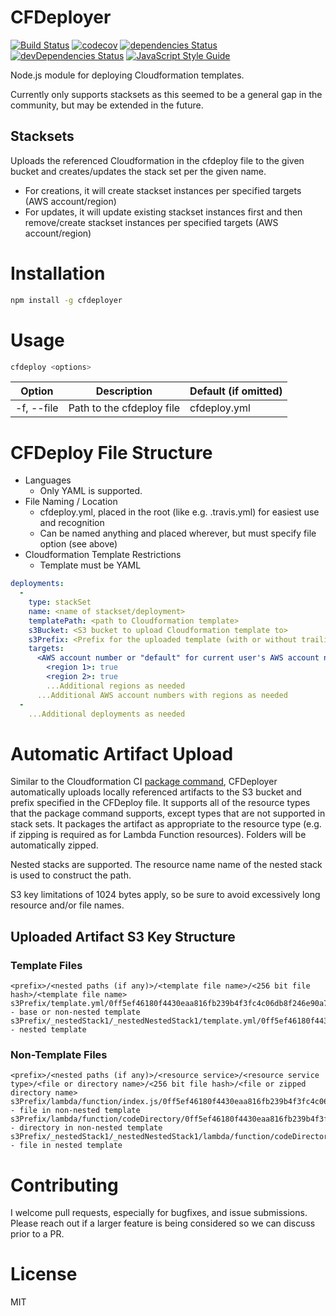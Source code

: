 # CFDeployer
[![Build Status](https://travis-ci.com/zippadd/cfdeploy.svg?branch=master)](https://travis-ci.com/zippadd/cfdeploy)
[![codecov](https://codecov.io/gh/zippadd/cfdeploy/branch/master/graph/badge.svg)](https://codecov.io/gh/zippadd/cfdeploy)
[![dependencies Status](https://david-dm.org/zippadd/cfdeploy/status.svg)](https://david-dm.org/zippadd/cfdeploy)
[![devDependencies Status](https://david-dm.org/zippadd/cfdeploy/dev-status.svg)](https://david-dm.org/zippadd/cfdeploy?type=dev)
[![JavaScript Style Guide](https://img.shields.io/badge/code_style-standard-brightgreen.svg)](https://standardjs.com)

Node.js module for deploying Cloudformation templates.

Currently only supports stacksets as this seemed to be a general gap in the community, but may be extended in the future.

## Stacksets
Uploads the referenced Cloudformation in the cfdeploy file to the given bucket and creates/updates the stack set per the given name.
* For creations, it will create stackset instances per specified targets (AWS account/region)
* For updates, it will update existing stackset instances first and then remove/create stackset instances per specified targets (AWS account/region)

# Installation
```bash
npm install -g cfdeployer
```

# Usage
```bash
cfdeploy <options>
```

| Option                | Description               | Default (if omitted) |
|-----------------------|---------------------------|----------------------|
| -f, --file <filePath> | Path to the cfdeploy file | cfdeploy.yml         |

# CFDeploy File Structure
* Languages
  * Only YAML is supported. 
* File Naming / Location
  * cfdeploy.yml, placed in the root (like e.g. .travis.yml) for easiest use and recognition
  * Can be named anything and placed wherever, but must specify file option (see above)
* Cloudformation Template Restrictions
  * Template must be YAML

```yaml
deployments:
  - 
    type: stackSet
    name: <name of stackset/deployment>
    templatePath: <path to Cloudformation template>
    s3Bucket: <S3 bucket to upload Cloudformation template to>
    s3Prefix: <Prefix for the uploaded template (with or without trailing slash) e.g. thisIs/aPrefix/ >
    targets:
      <AWS account number or "default" for current user's AWS account number>:
        <region 1>: true
        <region 2>: true
        ...Additional regions as needed
      ...Additional AWS account numbers with regions as needed
  -
    ...Additional deployments as needed
```

# Automatic Artifact Upload
Similar to the Cloudformation CI [package command](https://docs.aws.amazon.com/cli/latest/reference/cloudformation/package.html),
CFDeployer automatically uploads locally referenced artifacts to the S3 bucket and prefix specified in the CFDeploy file. It supports
all of the resource types that the package command supports, except types that are not supported in stack sets. It packages the
artifact as appropriate to the resource type (e.g. if zipping is required as for Lambda Function resources). Folders will be
automatically zipped.

Nested stacks are supported. The resource name name of the nested stack is used to construct the path.

S3 key limitations of 1024 bytes apply, so be sure to avoid excessively long resource and/or file names.

## Uploaded Artifact S3 Key Structure
### Template Files
```
<prefix>/<nested paths (if any)>/<template file name>/<256 bit file hash>/<template file name>
s3Prefix/template.yml/0ff5ef46180f4430eaa816fb239b4f3fc4c06db8f246e90a7c444ee25016e29d/template.yml - base or non-nested template
s3Prefix/_nestedStack1/_nestedNestedStack1/template.yml/0ff5ef46180f4430eaa816fb239b4f3fc4c06db8f246e90a7c444ee25016e29d/template.yml - nested template
```

### Non-Template Files
```
<prefix>/<nested paths (if any)>/<resource service>/<resource service type>/<file or directory name>/<256 bit file hash>/<file or zipped directory name>
s3Prefix/lambda/function/index.js/0ff5ef46180f4430eaa816fb239b4f3fc4c06db8f246e90a7c444ee25016e29d/index.js.zip - file in non-nested template
s3Prefix/lambda/function/codeDirectory/0ff5ef46180f4430eaa816fb239b4f3fc4c06db8f246e90a7c444ee25016e29d/codeDirectory.zip - directory in non-nested template
s3Prefix/_nestedStack1/_nestedNestedStack1/lambda/function/codeDirectory/0ff5ef46180f4430eaa816fb239b4f3fc4c06db8f246e90a7c444ee25016e29d/codeDirectory.zip - file in nested template
```

# 

# Contributing
I welcome pull requests, especially for bugfixes, and issue submissions.
Please reach out if a larger feature is being considered so we can discuss prior to a PR.

# License
MIT